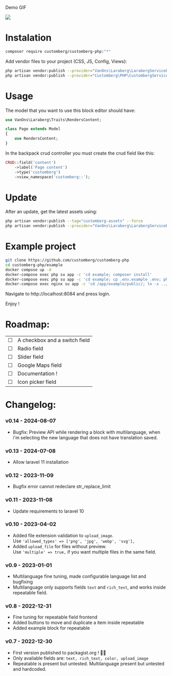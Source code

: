 Demo GIF

<img src="customberg-demo.gif?raw=true">

# Instalation

```bash
composer require customberg/customberg-php:"*"
```

Add vendor files to your project (CSS, JS, Config, Views):

```bash
php artisan vendor:publish --provider="VanOns\Laraberg\LarabergServiceProvider"
php artisan vendor:publish --provider="Customberg\PHP\CustombergServiceProvider"
```

# Usage

The model that you want to use this block editor should have:

```php
use VanOns\Laraberg\Traits\RendersContent;

class Page extends Model
{
    use RendersContent;
}
```

In the backpack crud controller you must create the crud field like this:

```php
CRUD::field('content')
    ->label('Page content')
    ->type('customberg')
    ->view_namespace('customberg::');
```

# Update

After an update, get the latest assets using:

```bash
php artisan vendor:publish --tag="customberg-assets" --force
php artisan vendor:publish --provider="VanOns\Laraberg\LarabergServiceProvider" --tag="public" --force
```

# Example project

```bash
git clone https://github.com/customberg/customberg-php
cd customberg-php/example
docker compose up -d
docker-compose exec php su app -c 'cd example; composer install'
docker-compose exec php su app -c 'cd example; cp .env.example .env; php artisan key:generate'
docker-compose exec nginx su app -c 'cd /app/example/public/; ln -s ../storage/app/public storage'
```

Navigate to http://localhost:8084 and press login.

Enjoy !

# Roadmap:

|          |                               |
| -------- | ----------------------------- |
| &#x2610; | A checkbox and a switch field |
| &#x2610; | Radio field                   |
| &#x2610; | Slider field                  |
| &#x2610; | Google Maps field             |
| &#x2610; | Documentation !               |
| &#x2610; | Icon picker field             |

# Changelog:

### v0.14 - 2024-08-07

-   Bugfix: Preview API while rendering a block with multilanguage, when i'm selecting the new language that does not have translation saved.

### v0.13 - 2024-07-08

-   Allow laravel 11 installation

### v0.12 - 2023-11-09

-   Bugfix error cannot redeclare str_replace_limit

### v0.11 - 2023-11-08

-   Update requirements to laravel 10

### v0.10 - 2023-04-02

-   Added file extension validation to `upload_image`.
    <br />Use `'allowed_types' => ['png', 'jpg', 'webp', 'svg'],`
-   Added `upload_file` for files without preview.
    <br />Use `'multiple' => true,` if you want multiple files in the same field.

### v0.9 - 2023-01-01

-   Multilanguage fine tuning, made configurable language list and bugfixing
-   Multilanguage only supports fields `text` and `rich_text`, and works inside repeatable field.

### v0.8 - 2022-12-31

-   Fine tuning for repeatable field frontend
-   Added buttons to move and duplicate a item inside repeatable
-   Added example block for repeatable

### v0.7 - 2022-12-30

-   First version published to packagist.org ! 🎉🥳
-   Only available fields are: `text, rich_text, color, upload_image`
-   Repeatable is present but untested. Multilanguage present but untested and hardcoded.
